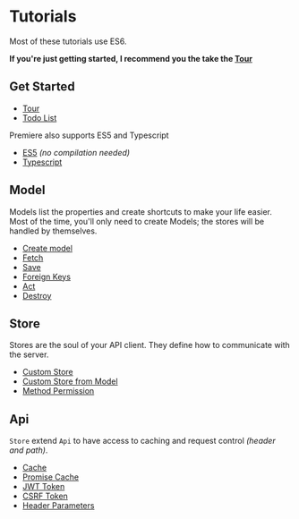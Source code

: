 # Tutorials

Most of these tutorials use ES6.

**If you're just getting started, I recommend you the take the [Tour](./tour)**

## Get Started
- [Tour](./tour)
- [Todo List](./todo)

Premiere also supports ES5 and Typescript

- [ES5](./es5) _(no compilation needed)_
- [Typescript](./typescript)

## Model
Models list the properties and create shortcuts to make your life easier.
Most of the time, you'll only need to create Models; the stores will be handled by themselves.

- [Create model](./create-model)
- [Fetch](./fetch)
- [Save](./save)
- [Foreign Keys](./foreign-keys)
- [Act](./act)
- [Destroy](./destroy)

## Store
Stores are the soul of your API client. They define how to communicate with the server.

- [Custom Store](./custom-store)
- [Custom Store from Model](./custom-store-from-model)
- [Method Permission](./method-permission)

## Api
`Store` extend `Api` to have access to caching and request control _(header and path)_.

- [Cache](./cache)
- [Promise Cache](./promise-cache)
- [JWT Token](./jwt-token)
- [CSRF Token](./csrf-token)
- [Header Parameters](./header-parameters)
